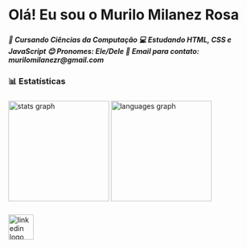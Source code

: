 <h1 align="left">Olá! Eu sou o Murilo Milanez Rosa</h1>

###

<h5 align="left">🌱 Cursando Ciências da Computação 💻 Estudando HTML, CSS e JavaScript 😊 Pronomes: Ele/Dele 📩 Email para contato: murilomilanezr@gmail.com</h5>

###

<h3 align="left">📊 Estatísticas</h3>

###

<div align="left">
  <img src="https://github-readme-stats.vercel.app/api?username=MuriloMilanez&hide_title=false&hide_rank=false&show_icons=true&include_all_commits=true&count_private=true&disable_animations=false&theme=tokyonight&locale=pt-br&hide_border=false&order=1&custom_title=Estat%C3%ADsticas%20do%20GitHub%20de%20Murilo%20Milanez" height="200" alt="stats graph"  />
  <img src="https://github-readme-stats.vercel.app/api/top-langs?username=MuriloMilanez&locale=pt-br&hide_title=false&layout=compact&card_width=320&langs_count=5&theme=tokyonight&hide_border=false&order=2&custom_title=Linguagens" height="200" alt="languages graph"  />
</div>

###

<div align="left">
  <a href="https://www.linkedin.com/in/murilo-milanez-2ba573378" target="_blank">
    <img src="https://img.shields.io/static/v1?message=LinkedIn&logo=linkedin&label=&color=0077B5&logoColor=white&labelColor=&style=for-the-badge" height="50" alt="linkedin logo"  />
  </a>
</div>

###
